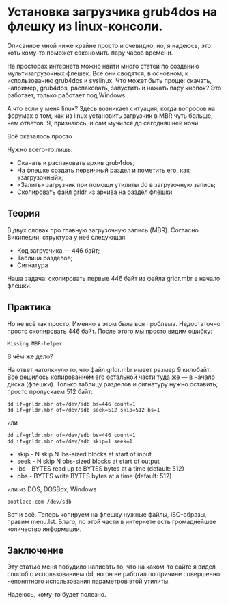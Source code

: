 # Установка загрузчика grub4dos на флешку из linux-консоли.
Описанное мной ниже крайне просто и очевидно, но, я надеюсь, это хоть кому-то поможет сэкономить пару часов времени.

На просторах интернета можно найти много статей по созданию мультизагрузочных флешек. Все они сводятся, в основном, к использованию grub4dos и syslinux. Что может быть проще: скачать, например, grub4dos, распаковать, запустить и нажать пару кнопок? Это работает, только работает под Windows.

А что если у меня linux? Здесь возникает ситуация, когда вопросов на форумах о том, как из linux установить загрузчик в MBR чуть больше, чем ответов. Я, признаюсь, и сам мучился до сегодняшней ночи.

Всё оказалось просто

Нужно всего-то лишь:

- Скачать и распаковать архив grub4dos;
- На флешке создать первичный раздел и пометить его, как «загрузочный»;
- «Залить» загрузчик при помощи утилиты dd в загрузочную запись;
- Скопировать файл grldr из архива на раздел флешки.

## Теория

В двух словах про главную загрузочную запись (MBR). Согласно Википедии, структура у неё следующая:

- Код загрузчика — 446 байт;
- Таблица разделов;
- Сигнатура

Наша задача: скопировать первые 446 байт из файла grldr.mbr в начало флешки.

## Практика

Но не всё так просто. Именно в этом была вся проблема. Недостаточно просто скопировать 446 байт. После этого мы просто видим ошибку:

    Missing MBR-helper


В чём же дело?

На ответ натолкнуло то, что файл grldr.mbr имеет размер 9 килобайт. Всё решилось копированием его остальной части туда же — в начало диска (флешки). Только таблицу разделов и сигнатуру нужно оставить; просто пропускаем 512 байт:
```
dd if=grldr.mbr of=/dev/sdb bs=446 count=1
dd if=grldr.mbr of=/dev/sdb seek=512 skip=512 bs=1
```
или
```
dd if=grldr.mbr of=/dev/sdb bs=446 count=1
dd if=grldr.mbr of=/dev/sdb skip=1 seek=1
```
- skip - N skip N ibs-sized blocks at start of input
- seek - N skip N obs-sized blocks at start of output
- ibs - BYTES read up to BYTES bytes at a time (default: 512)
- obs - BYTES write BYTES bytes at a time (default: 512)

или из DOS, DOSBox, Windows
```
bootlace.com /dev/sdb
```

Вот и всё. Теперь копируем на флешку нужные файлы, ISO-образы, правим menu.lst. Благо, по этой части в интернете есть громаднейшее количество информации.

## Заключение

Эту статью меня побудило написать то, что на каком-то сайте я видел способ с использованием dd, но он не работал по причине совершенно непонятного использования параметров этой утилиты.

Надеюсь, кому-то будет полезно. 
